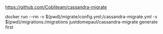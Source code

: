 https://github.com/Cobliteam/cassandra-migrate

docker run --rm -v $(pwd)/migrate/config.yml:/cassandra-migrate.yml -v $(pwd)/migrations:/migrations justdomepaul/cassandra-migrate generate first
